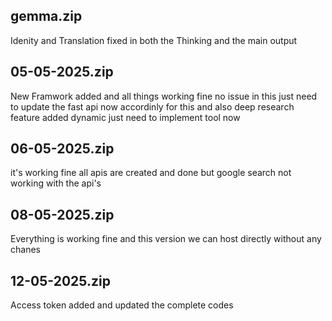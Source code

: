 ## gemma.zip
Idenity and Translation fixed in both the Thinking and the main output

## 05-05-2025.zip
  New Framwork added and all things working fine no issue in this just need to update the fast api now accordinly for this and also deep research feature added dynamic just need to implement tool now 

## 06-05-2025.zip
  it's working fine all apis are created and done but google search not working with the api's

## 08-05-2025.zip
  Everything is working fine and this version we can host directly without any chanes
  

## 12-05-2025.zip
  Access token added and updated the complete codes
  
